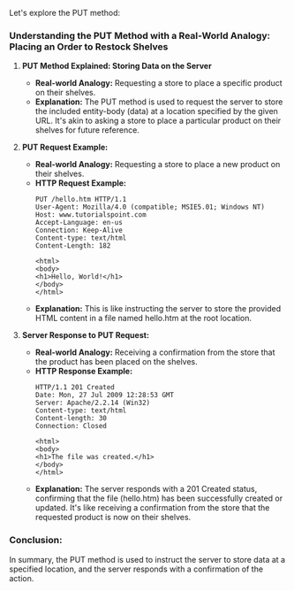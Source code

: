 Let's explore the PUT method:

### **Understanding the PUT Method with a Real-World Analogy: Placing an Order to Restock Shelves**

1. **PUT Method Explained: Storing Data on the Server**
   - **Real-world Analogy:** Requesting a store to place a specific product on their shelves.
   - **Explanation:** The PUT method is used to request the server to store the included entity-body (data) at a location specified by the given URL. It's akin to asking a store to place a particular product on their shelves for future reference.

2. **PUT Request Example:**
   - **Real-world Analogy:** Requesting a store to place a new product on their shelves.
   - **HTTP Request Example:**
     ```http
     PUT /hello.htm HTTP/1.1
     User-Agent: Mozilla/4.0 (compatible; MSIE5.01; Windows NT)
     Host: www.tutorialspoint.com
     Accept-Language: en-us
     Connection: Keep-Alive
     Content-type: text/html
     Content-Length: 182

     <html>
     <body>
     <h1>Hello, World!</h1>
     </body>
     </html>
     ```
   - **Explanation:** This is like instructing the server to store the provided HTML content in a file named hello.htm at the root location.

3. **Server Response to PUT Request:**
   - **Real-world Analogy:** Receiving a confirmation from the store that the product has been placed on the shelves.
   - **HTTP Response Example:**
     ```http
     HTTP/1.1 201 Created
     Date: Mon, 27 Jul 2009 12:28:53 GMT
     Server: Apache/2.2.14 (Win32)
     Content-type: text/html
     Content-length: 30
     Connection: Closed

     <html>
     <body>
     <h1>The file was created.</h1>
     </body>
     </html>
     ```
   - **Explanation:** The server responds with a 201 Created status, confirming that the file (hello.htm) has been successfully created or updated. It's like receiving a confirmation from the store that the requested product is now on their shelves.

### **Conclusion:**
In summary, the PUT method is used to instruct the server to store data at a specified location, and the server responds with a confirmation of the action. 